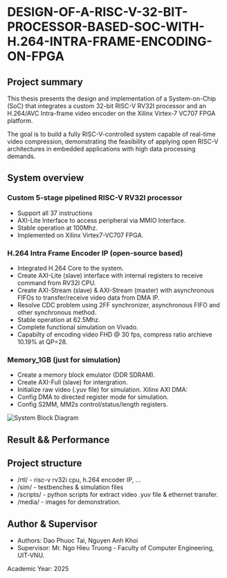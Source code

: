 # DESIGN-OF-A-RISC-V-32-BIT-PROCESSOR-BASED-SOC-WITH-H.264-INTRA-FRAME-ENCODING-ON-FPGA

## Project summary
This thesis presents the design and implementation of a System-on-Chip (SoC) that integrates a custom 32-bit RISC-V RV32I processor and an H.264/AVC Intra-frame video encoder on the Xilinx Virtex-7 VC707 FPGA platform.

The goal is to build a fully RISC-V-controlled system capable of real-time video compression, demonstrating the feasibility of applying open RISC-V architectures in embedded applications with high data processing demands.

## System overview
### Custom 5-stage pipelined RISC-V RV32I processor
  - Support all 37 instructions
  - AXI-Lite Interface to access peripheral via MMIO Interface.
  - Stable operation at 100Mhz.
  - Implemented on Xilinx Virtex7-VC707 FPGA.
### H.264 Intra Frame Encoder IP (open-source based)
  - Integrated H.264 Core to the system.
  - Create AXI-Lite (slave) interface with internal registers to receive command from RV32I CPU.
  - Create AXI-Stream (slave) & AXI-Stream (master) with asynchronous FIFOs to transfer/receive video data from DMA IP.
  - Resolve CDC problem using 2FF synchronizer, asynchronous FIFO and other synchronous method.
  - Stable operation at 62.5Mhz.
  - Complete functional simulation on Vivado.
  - Capabilty of encoding video FHD @ 30 fps, compress ratio archieve 10.19% at QP=28.
### Memory_1GB (just for simulation)
  - Create a memory block emulator (DDR SDRAM).
  - Create AXI-Full (slave) for intergration.
  - Initialize raw video (.yuv file) for simulation.
Xilinx AXI DMA:
  - Config DMA to directed register mode for simulation.
  - Config S2MM, MM2s control/status/length registers.

![System Block Diagram](images/system_arch.png)

## Result && Performance

## Project structure
- /rtl/        - risc-v rv32i cpu, h.264 encoder IP, ...
- /sim/        - testbenches & simulation files
- /scripts/    - python scripts for extract video .yuv file & ethernet transfer.
- /media/      - images for demonstration.

## Author & Supervisor
- Authors: Dao Phuoc Tai, Nguyen Anh Khoi
- Supervisor: Mr. Ngo Hieu Truong - Faculty of Computer Engineering, UIT-VNU.

Academic Year: 2025

